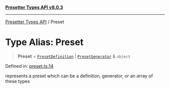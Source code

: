 [**Presetter Types API v8.0.3**](../README.md)

---

[Presetter Types API](../README.md) / Preset

# Type Alias: Preset

> **Preset** = [`PresetDefinition`](../interfaces/PresetDefinition.md) \| [`PresetGenerator`](PresetGenerator.md) & `object`

Defined in: [preset.ts:14](https://github.com/alvis/presetter/blob/master/packages/types/src/preset.ts#L14)

represents a preset which can be a definition, generator, or an array of these types
